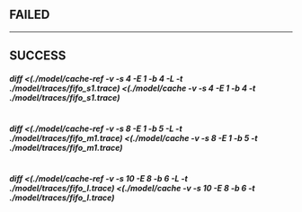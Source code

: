 ## ********************FAILED********************

****************************************
## ********************SUCCESS********************
#### *****diff <(./model/cache-ref -v -s 4 -E 1 -b 4 -L -t ./model/traces/fifo_s1.trace) <(./model/cache -v -s 4 -E 1 -b 4 -t ./model/traces/fifo_s1.trace)*****
 ```
```
#### *****diff <(./model/cache-ref -v -s 8 -E 1 -b 5 -L -t ./model/traces/fifo_m1.trace) <(./model/cache -v -s 8 -E 1 -b 5 -t ./model/traces/fifo_m1.trace)*****
 ```
```
#### *****diff <(./model/cache-ref -v -s 10 -E 8 -b 6  -L -t ./model/traces/fifo_l.trace) <(./model/cache -v -s 10 -E 8 -b 6  -t ./model/traces/fifo_l.trace)*****
 ```
```
